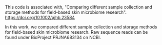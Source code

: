 This code is associated with, "Comparing different sample collection and storage methods for field-based skin microbiome research". 
https://doi.org/10.1002/ajhb.23584

In this work, we compared different sample collection and storage methods for field-based skin microbiome research. Raw sequence reads can be found under BioProject PRJNA683134 on NCBI. 

